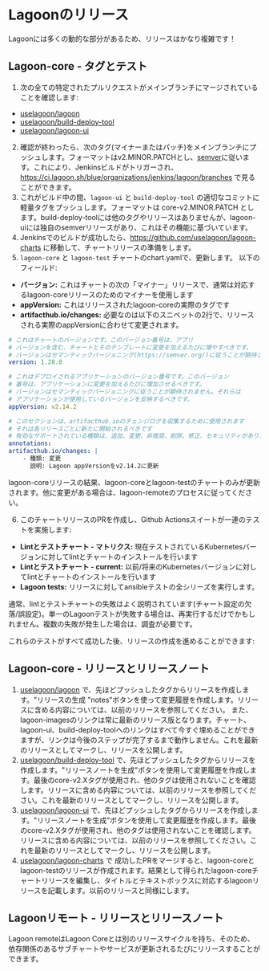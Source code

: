 # Lagoonのリリース

Lagoonには多くの動的な部分があるため、リリースはかなり複雑です！

## Lagoon-core - タグとテスト

1. 次の全ての特定されたプルリクエストがメインブランチにマージされていることを確認します:
  - [uselagoon/lagoon](https://github.com/uselagoon/lagoon)
  - [uselagoon/build-deploy-tool](https://github.com/uselagoon/build-deploy-tool)
  - [uselagoon/lagoon-ui](https://github.com/uselagoon/lagoon-ui)
2. 確認が終わったら、次のタグ(マイナーまたはパッチ)をメインブランチにプッシュします。フォーマットはv2.MINOR.PATCHとし、[semver](https://semver.org/)に従います。これにより、Jenkinsビルドがトリガーされ、https://ci.lagoon.sh/blue/organizations/jenkins/lagoon/branches で見ることができます。
3. これがビルド中の間、`lagoon-ui` と `build-deploy-tool` の適切なコミットに軽量タグをプッシュします。フォーマットは core-v2.MINOR.PATCH とします。build-deploy-toolには他のタグやリリースはありませんが、lagoon-uiには独自のsemverリリースがあり、これはその機能に基づいています。
4. Jenkinsでのビルドが成功したら、https://github.com/uselagoon/lagoon-charts に移動して、チャートリリースの準備をします。
5. `lagoon-core` と `lagoon-test` チャートのchart.yamlで、更新します。 以下のフィールド:
  - **バージョン:** これはチャートの次の「マイナー」リリースで、通常は対応するlagoon-coreリリースのためのマイナーを使用します
  - **appVersion:** これはリリースされたlagoon-coreの実際のタグです
  - **artifacthub.io/changes:** 必要なのは以下のスニペットの2行で、リリースされる実際のappVersionに合わせて変更されます。

  ```yaml title="sample chart.yml snippets"
  # これはチャートのバージョンです。このバージョン番号は、アプリ
  # バージョンを含む、チャートとそのテンプレートに変更を加えるたびに増やすべきです。
  # バージョンはセマンティックバージョニング(https://semver.org/)に従うことが期待されます。
  version: 1.28.0

  # これはデプロイされるアプリケーションのバージョン番号です。このバージョン
  # 番号は、アプリケーションに変更を加えるたびに増加させるべきです。
  # バージョンはセマンティックバージョニングに従うことが期待されません。それらは
  # アプリケーションが使用しているバージョンを反映するべきです。
  appVersion: v2.14.2

  # このセクションは、artifacthub.ioのチェンジログを収集するために使用されます
  # それは各リリースごとに新たに開始されるべきです
  # 有効なサポートされている種類は、追加、変更、非推奨、削除、修正、セキュリティがあります
  annotations:
  artifacthub.io/changes: |
      - 種類: 変更
        説明: Lagoon appVersionをv2.14.2に更新
  ```
  lagoon-coreリリースの結果、lagoon-coreとlagoon-testのチャートのみが更新されます。他に変更がある場合は、lagoon-remoteのプロセスに従ってください。

6. このチャートリリースのPRを作成し、Github Actionsスイートが一連のテストを実施します:
  - **Lintとテストチャート - マトリクス:** 現在テストされているKubernetesバージョンに対してlintとチャートのインストールを行います
  - **Lintとテストチャート - current:** 以前/将来のKubernetesバージョンに対してlintとチャートのインストールを行います
  - **Lagoon tests:** リリースに対してansibleテストの全シリーズを実行します。

  通常、lintとテストチャートの失敗はよく説明されています(チャート設定の欠落/誤設定)。単一のLagoonテストが失敗する場合は、再実行するだけでかもしれません。複数の失敗が発生した場合は、調査が必要です。

これらのテストがすべて成功した後、リリースの作成を進めることができます:

## Lagoon-core - リリースとリリースノート

1. [uselagoon/lagoon](https://github.com/uselagoon/lagoon) で、先ほどプッシュしたタグからリリースを作成します。"リリースの生成 "notes"ボタンを使って変更履歴を作成します。リリースに含める内容については、以前のリリースを参照してください。 また、lagoon-imagesのリンクは常に最新のリリース版となります。チャート、lagoon-ui、build-deploy-toolへのリンクはすべて今すぐ埋めることができますが、リンクは今後のステップが完了するまで動作しません。これを最新のリリースとしてマークし、リリースを公開します。
2. [uselagoon/build-deploy-tool](https://github.com/uselagoon/build-deploy-tool) で、先ほどプッシュしたタグからリリースを作成します。"リリースノートを生成"ボタンを使用して変更履歴を作成します。最後のcore-v2.Xタグが使用され、他のタグは使用されないことを確認します。リリースに含める内容については、以前のリリースを参照してください。これを最新のリリースとしてマークし、リリースを公開します。
3. [uselagoon/lagoon-ui](https://github.com/uselagoon/lagoon-ui) で、先ほどプッシュしたタグからリリースを作成します。"リリースノートを生成"ボタンを使用して変更履歴を作成します。最後のcore-v2.Xタグが使用され、他のタグは使用されないことを確認します。リリースに含める内容については、以前のリリースを参照してください。これを最新のリリースとしてマークし、リリースを公開します。
4. [uselagoon/lagoon-charts](https://github.com/uselagoon/lagoon-charts) で 成功したPRをマージすると、lagoon-coreとlagoon-testのリリースが作成されます。結果として得られたlagoon-coreチャートリリースを編集し、タイトルとテキストボックスに対応するlagoonリリースを記載します。以前のリリースと同様にします。

## Lagoonリモート - リリースとリリースノート

Lagoon remoteはLagoon Coreとは別のリリースサイクルを持ち、そのため、依存関係のあるサブチャートやサービスが更新されるたびにリリースすることができます。
